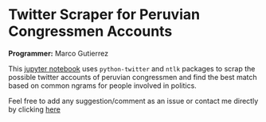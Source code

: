 # Twitter Scraper for Peruvian Congressmen Accounts
**Programmer:** Marco Gutierrez

This [jupyter notebook](https://github.com/mgutierrezc/twitter_scraper_congress_peru/blob/master/Scraper%20for%20congress%20data.ipynb) uses `python-twitter` and `ntlk` packages to scrap the possible twitter accounts of peruvian congressmen and find the best match based on common ngrams for people involved in politics.

Feel free to add any suggestion/comment as an issue or contact me directly by clicking [here](mailto:ma.gutierrezch@up.edu.pe)

